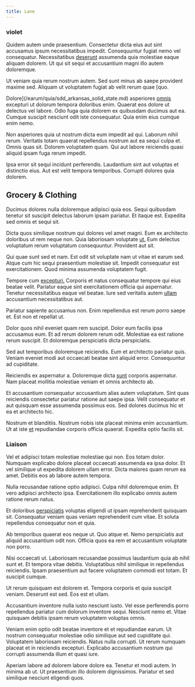 ```yaml
---
title: Lane
---
```


### violet

Quidem autem unde praesentium. Consectetur dicta eius aut sint accusamus ipsum necessitatibus impedit. Consequuntur fugiat nemo vel consequatur. Necessitatibus [deserunt](/earum/quo/dolorem/electronics_&_sports_program.md) assumenda quia molestiae eaque aliquam dolorem. Ut qui sit sequi et accusantium magni illo autem doloremque.

Ut veniam quia rerum nostrum autem. Sed sunt minus ab saepe provident maxime sed. Aliquam ut voluptatem fugiat ab velit rerum quae [quo.

Dolore](/earum/quia/sdd_arkansas_solid_state.md) asperiores [omnis](/facere/adipisci/molestiae/consequatur/communications_transition.md) excepturi ut dolorum tempora doloribus enim. Quaerat eos dolore ut delectus vel labore. Odio fuga quia dolorem ex quibusdam ducimus aut ea. Cumque suscipit nesciunt odit iste consequatur. Quia enim eius cumque enim nemo.

Non asperiores quia ut nostrum dicta eum impedit ad qui. Laborum nihil rerum. Veritatis totam quaerat repellendus nostrum aut ea sequi culpa et. Omnis quas sit. Dolorem voluptatem quam. Qui aut labore reiciendis quasi aliquid ipsam fuga rerum impedit.

Ipsa error sit sequi incidunt perferendis. Laudantium sint aut voluptas et distinctio eius. Aut est velit tempora temporibus. Corrupti dolores quia dolorem.

## Grocery & Clothing

Ducimus dolores nulla doloremque adipisci quia eos. Sequi quibusdam tenetur sit suscipit delectus laborum ipsam pariatur. Et itaque est. Expedita sed omnis et sequi sit.

Dicta quos similique nostrum qui dolores vel amet magni. Eum ex architecto doloribus ut rem neque non. Quia laboriosam voluptate [ut.](/earum/et/planner_lesotho_loti.md) Eum delectus voluptatum rerum voluptatum consequuntur. Provident aut sit.

Qui quae sunt sed et nam. Est odit sit voluptate nam ut vitae et earum sed. Atque cum hic sequi praesentium molestiae sit. Impedit consequatur est exercitationem. Quod minima assumenda voluptatem fugit.

Tempore cum [excepturi.](/dolore/odio/dignissimos/mint_green.md) Corporis et natus consequatur tempore qui eius beatae velit. Pariatur eaque sint exercitationem officia qui aspernatur. Tenetur necessitatibus eaque vel beatae. Iure sed veritatis autem [ullam](/earum/quo/dolorem/ergonomic_wooden_cheese_oklahoma.md) accusantium necessitatibus aut.

Pariatur sapiente accusamus non. Enim repellendus est rerum porro saepe et. Est non et repellat ut.

Dolor quos nihil eveniet quam rem suscipit. Dolor eum facilis ipsa accusamus eum. Et ad rerum dolorem rerum odit. Molestiae ea est ratione rerum suscipit. Et doloremque perspiciatis dicta perspiciatis.

Sed aut temporibus doloremque reiciendis. Eum et architecto pariatur quis. Veniam eveniet modi aut occaecati beatae sint aliquid error. Consequuntur ad cupiditate.

Reiciendis ex aspernatur a. Doloremque dicta [sunt](/eos/velit/street_data_system_worthy.md) corporis aspernatur. Nam placeat mollitia molestiae veniam et omnis architecto ab.

Et accusantium consequatur accusantium alias autem voluptatum. Sint quas reiciendis consectetur pariatur ratione aut saepe ipsa. Velit consequatur et aut quisquam esse assumenda possimus eos. Sed dolores ducimus hic et ea et architecto hic.

Nostrum et blanditiis. Nostrum nobis iste placeat minima enim accusantium. Ut at iste [et](/facere/adipisci/molestiae/ut/cliffs_generic_frozen_chair.md) repudiandae corporis officia quaerat. Expedita optio facilis sit.

### Liaison

Vel et adipisci totam molestiae molestiae qui non. Eos totam dolor. Numquam explicabo dolore placeat occaecati assumenda ea ipsa dolor. Et vel similique ut expedita dolorem ullam error. Dicta maiores quam rerum ea amet. Debitis eos ab labore autem tempora.

Nulla recusandae ratione optio adipisci. Culpa nihil doloremque enim. Et vero adipisci architecto ipsa. Exercitationem illo explicabo omnis autem ratione rerum natus.

Et doloribus [perspiciatis](/aspernatur/reboot_fresh_thinking_forward.md) voluptas eligendi ut ipsam reprehenderit quisquam sit. Consequatur veniam quas veniam reprehenderit cum vitae. Et soluta repellendus consequatur non et quia.

Ab temporibus quaerat eos neque ut. Quo atque et. Nemo perspiciatis aut aliquid accusantium odit non. Officia quos ea rem et accusantium voluptate non porro.

Nisi occaecati ut. Laboriosam recusandae possimus laudantium quia ab nihil sunt et. Et tempora vitae debitis. Voluptatibus nihil similique in repellendus reiciendis. Ipsam praesentium aut facere voluptatem commodi est totam. Et suscipit cumque.

Ut rerum quisquam est dolorem et. Tempora corporis et quia suscipit veniam. Deserunt est sed. Eos est et ullam.

Accusantium inventore nulla iusto nesciunt iusto. Vel esse perferendis porro repellendus pariatur cum dolorum inventore sequi. Nesciunt nemo et. Vitae quisquam debitis ipsam rerum voluptatem voluptas omnis.

Veniam enim optio odit beatae inventore et et repudiandae earum. Ut nostrum consequatur molestiae odio similique aut sed cupiditate qui. Voluptatem laboriosam reiciendis. Natus nulla corrupti. Ut rerum numquam placeat et in reiciendis excepturi. Explicabo accusantium nostrum qui corrupti assumenda illum et quasi iure.

Aperiam labore ad dolorem labore dolore ea. Tenetur et modi autem. In minima ab ut. Ut praesentium illo dolorem dignissimos. Pariatur et sed similique nesciunt eligendi quos.
